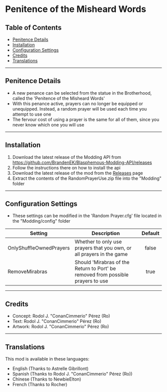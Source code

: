 # Penitence of the Misheard Words

## Table of Contents

- [Penitence Details](https://github.com/BrandenEK/Blasphemous-Random-Prayer-Use#penitence-details)
- [Installation](https://github.com/BrandenEK/Blasphemous-Random-Prayer-Use#installation)
- [Configuration Settings](https://github.com/BrandenEK/Blasphemous-Random-Prayer-Use#configuration-settings)
- [Credits](https://github.com/BrandenEK/Blasphemous-Random-Prayer-Use#credits)
- [Translations](https://github.com/BrandenEK/Blasphemous-Random-Prayer-Use#translations)

---

## Penitence Details

- A new penance can be selected from the statue in the Brotherhood, called the 'Penitence of the Misheard Words'
- With this penance active, prayers can no longer be equipped or unequipped.  Instead, a random prayer will be used each time you attempt to use one
- The fervour cost of using a prayer is the same for all of them, since you never know which one you will use

---

## Installation

1. Download the latest release of the Modding API from https://github.com/BrandenEK/Blasphemous-Modding-API/releases
2. Follow the instructions there on how to install the api
3. Download the latest release of the mod from the [Releases](https://github.com/BrandenEK/Blasphemous-Random-Prayer-Use/releases) page
4. Extract the contents of the RandomPrayerUse.zip file into the "Modding" folder

---

## Configuration Settings
- These settings can be modified in the 'Random Prayer.cfg' file located in the "Modding/config" folder

| Setting | Description | Default |
| ------- | ----------- | :-----: |
| OnlyShuffleOwnedPrayers | Whether to only use prayers that you own, or all prayers in the game | false |
| RemoveMirabras | Should 'Mirabras of the Return to Port' be removed from possible prayers to use | true |

---

## Credits

- Concept: Rodol J. "ConanCimmerio" Pérez (Ro)
- Text: Rodol J. "ConanCimmerio" Pérez (Ro)
- Artwork: Rodol J. "ConanCimmerio" Pérez (Ro)

---

## Translations

This mod is available in these languages:
- English (Thanks to Astrelle Gibrillont)
- Spanish (Thanks to Rodol J. "ConanCimmerio" Pérez (Ro))
- Chinese (Thanks to NewbieElton)
- French (Thanks to Rocher)
